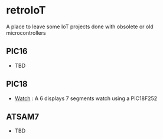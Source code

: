 # retroIoT
A place to leave some IoT projects done with obsolete or old microcontrollers

## PIC16
- TBD

## PIC18
- [Watch](/PIC18/watch) : A 6 displays 7 segments watch using a PIC18F252

## ATSAM7
- TBD